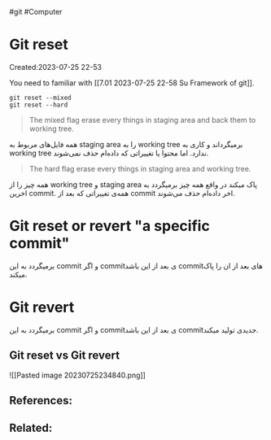 #git #Computer
# Git reset
Created:2023-07-25 22-53

You need to familiar with [[7.01 2023-07-25 22-58 Su Framework of git]]. 

```
git reset --mixed
git reset --hard
```
>The mixed flag erase every things in staging area and back them to working tree.

همه فایل‌های مربوط به staging area را به working tree برمیگرداند و کاری به working tree ندارد. اما محتوا یا تغییراتی که داده‌ام حذف نمی‌شوند.

>The hard flag erase every things in staging area and working tree.

همه چیز را از working tree و staging area پاک میکند در واقع همه چیز برمیگردد به اخرین commit. همه‌ی تغییراتی که بعد از commit اخر داده‌ام حذف می‌شوند.

# Git reset or revert "a specific commit"
برمیگردد به این commit و اگر commitی بعد از این باشد commitهای بعد از ان را پاک میکند.

# Git revert 
برمیگردد به این commit و اگر commitی بعد از این باشد commitجدیدی تولید میکند.

## Git reset vs Git revert
![[Pasted image 20230725234840.png]]




## References:

## Related:



